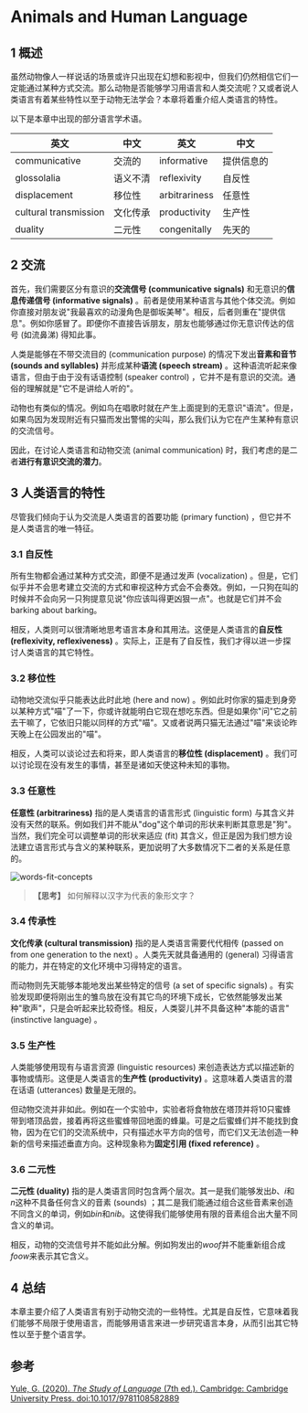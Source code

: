 # Animals and Human Language

## 1 概述

虽然动物像人一样说话的场景或许只出现在幻想和影视中，但我们仍然相信它们一定能通过某种方式交流。那么动物是否能够学习用语言和人类交流呢？又或者说人类语言有着某些特性以至于动物无法学会？本章将着重介绍人类语言的特性。

以下是本章中出现的部分语言学术语。

| 英文                  | 中文     | 英文          | 中文       |
| --------------------- | -------- | ------------- | ---------- |
| communicative         | 交流的   | informative   | 提供信息的 |
| glossolalia           | 语义不清 | reflexivity   | 自反性     |
| displacement          | 移位性   | arbitrariness | 任意性     |
| cultural transmission | 文化传承 | productivity  | 生产性     |
| duality               | 二元性   | congenitally  | 先天的     |



## 2 交流

首先，我们需要区分有意识的**交流信号 (communicative signals)** 和无意识的**信息传递信号 (informative signals)** 。前者是使用某种语言与其他个体交流。例如你直接对朋友说"我最喜欢的动漫角色是御坂美琴"。相反，后者则重在"提供信息"。例如你感冒了。即便你不直接告诉朋友，朋友也能够通过你无意识传达的信号 (如流鼻涕) 得知此事。

人类是能够在不带交流目的 (communication purpose) 的情况下发出**音素和音节 (sounds and syllables)** 并形成某种**语流 (speech stream)** 。这种语流听起来像语言，但由于由于没有话语控制 (speaker control) ，它并不是有意识的交流。通俗的理解就是"它不是讲给人听的"。

动物也有类似的情况。例如鸟在唱歌时就在产生上面提到的无意识"语流"。但是，如果鸟因为发现附近有只猫而发出警惕的尖叫，那么我们认为它在产生某种有意识的交流信号。

因此，在讨论人类语言和动物交流 (animal communication) 时，我们考虑的是二者**进行有意识交流的潜力**。



## 3 人类语言的特性

尽管我们倾向于认为交流是人类语言的首要功能 (primary function) ，但它并不是人类语言的唯一特征。



### 3.1 自反性

所有生物都会通过某种方式交流，即便不是通过发声 (vocalization) 。但是，它们似乎并不会思考建立交流的方式和审视这种方式会不会奏效。例如，一只狗在叫的时候并不会向另一只狗提意见说"你应该叫得更凶狠一点"。也就是它们并不会barking about barking。

相反，人类则可以很清晰地思考语言本身和其用法。这便是人类语言的**自反性 (reflexivity, reflexiveness)** 。实际上，正是有了自反性，我们才得以进一步探讨人类语言的其它特性。



### 3.2 移位性

动物地交流似乎只能表达此时此地 (here and now) 。例如此时你家的猫走到身旁以某种方式"喵"了一下，你或许就能明白它现在想吃东西。但是如果你"问"它之前去干嘛了，它依旧只能以同样的方式"喵"。又或者说两只猫无法通过"喵"来谈论昨天晚上在公园发出的"喵"。

相反，人类可以谈论过去和将来，即人类语言的**移位性 (displacement)** 。我们可以讨论现在没有发生的事情，甚至是诸如天使这种未知的事物。



### 3.3 任意性

**任意性 (arbitrariness)** 指的是人类语言的语言形式 (linguistic form) 与其含义并没有天然的联系。例如我们并不能从"dog"这个单词的形状来判断其意思是"狗"。当然，我们完全可以调整单词的形状来适应 (fit) 其含义，但正是因为我们想方设法建立语言形式与含义的某种联系，更加说明了大多数情况下二者的关系是任意的。

![words-fit-concepts](D:\Desktop\英语\语言学\The-Study-of-Language\02-Animals-and-Human-Language\assets\words-fit-concepts.png)

> **【思考】**
> 如何解释以汉字为代表的象形文字？



### 3.4 传承性

**文化传承 (cultural transmission)** 指的是人类语言需要代代相传 (passed on from one generation to the next) 。人类先天就具备通用的 (general) 习得语言的能力，并在特定的文化环境中习得特定的语言。

而动物则先天能够本能地发出某些特定的信号 (a set of specific signals) 。有实验发现即便将刚出生的雏鸟放在没有其它鸟的环境下成长，它依然能够发出某种"歌声"，只是会听起来比较奇怪。相反，人类婴儿并不具备这种"本能的语言" (instinctive language) 。



### 3.5 生产性

人类能够使用现有与语言资源 (linguistic resources) 来创造表达方式以描述新的事物或情形。这便是人类语言的**生产性 (productivity)** 。这意味着人类语言的潜在话语 (utterances) 数量是无限的。

但动物交流并非如此。例如在一个实验中，实验者将食物放在塔顶并将10只蜜蜂带到塔顶品尝，接着再将这些蜜蜂带回地面的蜂巢。可是之后蜜蜂们并不能找到食物，因为在它们的交流系统中，只有描述水平方向的信号，而它们又无法创造一种新的信号来描述垂直方向。这种现象称为**固定引用 (fixed reference)** 。



### 3.6 二元性

**二元性 (duality)** 指的是人类语言同时包含两个层次。其一是我们能够发出$b$、$i$和$n$这种不具备任何含义的音素 (sounds) ；其二是我们能通过组合这些音素来创造不同含义的单词，例如$bin$和$nib$。这使得我们能够使用有限的音素组合出大量不同含义的单词。

相反，动物的交流信号并不能如此分解。例如狗发出的$woof$并不能重新组合成$foow$来表示其它含义。



## 4 总结

本章主要介绍了人类语言有别于动物交流的一些特性。尤其是自反性，它意味着我们能够不局限于使用语言，而能够用语言来进一步研究语言本身，从而引出其它特性以至于整个语言学。



## 参考

[Yule, G. (2020). *The Study of Language* (7th ed.). Cambridge: Cambridge University Press. doi:10.1017/9781108582889](https://www.cambridge.org/highereducation/books/study-of-language/433B949839A5A6F915EC185657564B16#overview)

